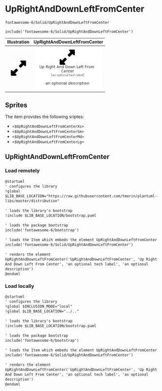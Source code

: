 # UpRightAndDownLeftFromCenter


```text
fontawesome-6/Solid/UpRightAndDownLeftFromCenter
```

```text
include('fontawesome-6/Solid/UpRightAndDownLeftFromCenter')
```



| Illustration | UpRightAndDownLeftFromCenter |
| :---: | :---: |
| ![illustration for Illustration](../../fontawesome-6/Solid/UpRightAndDownLeftFromCenter.png) | ![illustration for UpRightAndDownLeftFromCenter](../../fontawesome-6/Solid/UpRightAndDownLeftFromCenter.Local.png) |



## Sprites
The item provides the following sriptes:

- `<$UpRightAndDownLeftFromCenterXs>`
- `<$UpRightAndDownLeftFromCenterSm>`
- `<$UpRightAndDownLeftFromCenterMd>`
- `<$UpRightAndDownLeftFromCenterLg>`





## UpRightAndDownLeftFromCenter

### Load remotely
```plantuml
@startuml
' configures the library
!global $LIB_BASE_LOCATION="https://raw.githubusercontent.com/tmorin/plantuml-libs/master/distribution"

' loads the library's bootstrap
!include $LIB_BASE_LOCATION/bootstrap.puml

' loads the package bootstrap
include('fontawesome-6/bootstrap')

' loads the Item which embeds the element UpRightAndDownLeftFromCenter
include('fontawesome-6/Solid/UpRightAndDownLeftFromCenter')

' renders the element
UpRightAndDownLeftFromCenter('UpRightAndDownLeftFromCenter', 'Up Right And Down Left From Center', 'an optional tech label', 'an optional description')
@enduml
```

### Load locally
```plantuml
@startuml
' configures the library
!global $INCLUSION_MODE="local"
!global $LIB_BASE_LOCATION="../.."

' loads the library's bootstrap
!include $LIB_BASE_LOCATION/bootstrap.puml

' loads the package bootstrap
include('fontawesome-6/bootstrap')

' loads the Item which embeds the element UpRightAndDownLeftFromCenter
include('fontawesome-6/Solid/UpRightAndDownLeftFromCenter')

' renders the element
UpRightAndDownLeftFromCenter('UpRightAndDownLeftFromCenter', 'Up Right And Down Left From Center', 'an optional tech label', 'an optional description')
@enduml
```

